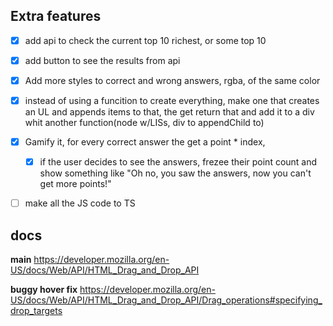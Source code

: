 ## Extra features
- [x] add api to check the current top 10 richest, or some top 10
- [x] add button to see the results from api
- [x] Add more styles to correct and wrong answers, rgba, of the same color
- [x] instead of using a funcition to create everything, make one that creates an UL and appends items to that, the get return that and add it to a div whit another function(node w/LISs, div to appendChild to)
- [x] Gamify it, for every correct answer the get a point * index, 
  - [x] if the user decides to see the answers, frezee their point count and show something like "Oh no, you saw the answers, now you can't get more points!" 
- [ ] make all the JS code to TS



## docs
**main**
https://developer.mozilla.org/en-US/docs/Web/API/HTML_Drag_and_Drop_API

**buggy hover fix**
https://developer.mozilla.org/en-US/docs/Web/API/HTML_Drag_and_Drop_API/Drag_operations#specifying_drop_targets